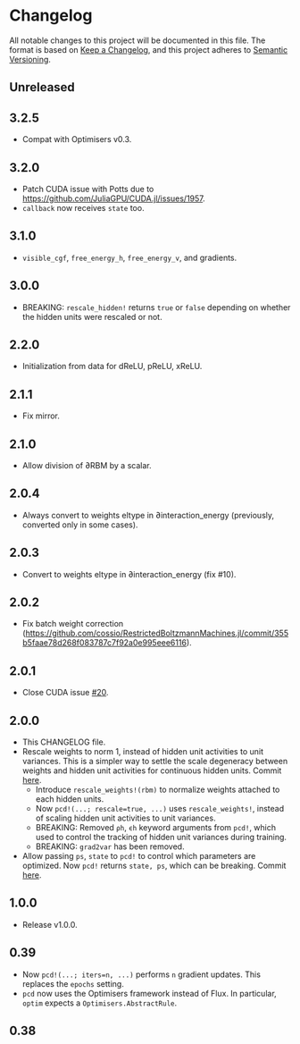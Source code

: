# Changelog

All notable changes to this project will be documented in this file. The format is based on [Keep a Changelog](https://keepachangelog.com/en/1.0.0/), and this project adheres to [Semantic Versioning](https://semver.org/spec/v2.0.0.html).

## Unreleased

## 3.2.5

- Compat with Optimisers v0.3.

## 3.2.0

- Patch CUDA issue with Potts due to https://github.com/JuliaGPU/CUDA.jl/issues/1957.
- `callback` now receives `state` too.

## 3.1.0

- `visible_cgf`, `free_energy_h`, `free_energy_v`, and gradients.

## 3.0.0

- BREAKING: `rescale_hidden!` returns `true` or `false` depending on whether the hidden units were rescaled or not.

## 2.2.0

- Initialization from data for dReLU, pReLU, xReLU.

## 2.1.1

- Fix mirror.

## 2.1.0

- Allow division of ∂RBM by a scalar.

## 2.0.4

- Always convert to weights eltype in ∂interaction_energy (previously, converted only in some cases).

## 2.0.3

- Convert to weights eltype in ∂interaction_energy (fix #10).

## 2.0.2

- Fix batch weight correction (https://github.com/cossio/RestrictedBoltzmannMachines.jl/commit/355b5faae78d268f083787c7f92a0e995eee6116).

## 2.0.1

- Close CUDA issue [#20](https://github.com/cossio/RestrictedBoltzmannMachines.jl/issues/20).

## 2.0.0

- This CHANGELOG file.
- Rescale weights to norm 1, instead of hidden unit activities to unit variances. This is a simpler way to settle the scale degeneracy between weights and hidden unit activities for continuous hidden units. Commit [here](https://github.com/cossio/RestrictedBoltzmannMachines.jl/commit/4cae554013d7b6ab97a900910ff67d2a43d263b0).
    * Introduce `rescale_weights!(rbm)` to normalize weights attached to each hidden units.
    * Now `pcd!(...; rescale=true, ...)` uses `rescale_weights!`, instead of scaling hidden unit activities to unit variances.
    * BREAKING: Removed `ρh`, `ϵh` keyword arguments from `pcd!`, which used to control the tracking of hidden unit variances during training.
    * BREAKING: `grad2var` has been removed.
- Allow passing `ps`, `state` to `pcd!` to control which parameters are optimized. Now `pcd!` returns `state, ps`, which can be breaking. Commit [here](https://github.com/cossio/RestrictedBoltzmannMachines.jl/commit/05fade7e567f557dba457c287ca4ebf0faab14d4).

## 1.0.0

- Release v1.0.0.

## 0.39

- Now `pcd!(...; iters=n, ...)` performs `n` gradient updates. This replaces the `epochs` setting.
- `pcd` now uses the Optimisers framework instead of Flux. In particular, `optim` expects a `Optimisers.AbstractRule`.

## 0.38
